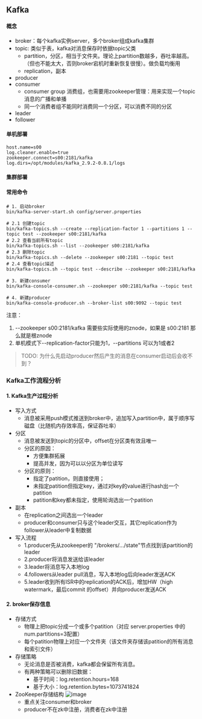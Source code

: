 ## Kafka

#### 概念
- broker：每个kafka实例server，多个broker组成kafka集群
- topic: 类似于表，kafka对消息保存时依据topic父类
    - partition，分区，相当于文件夹。理论上partition数越多，吞吐率越高。（但也不能太大，否则broker宕机时重新恢复很慢）。做负载均衡用
    - replication，副本
- producer
- consumer
    - consumer group 消费组，也需要用zookeeper管理：用来实现一个topic消息的广播和单播
    - 同一个消费者组不能同时消费同一个分区，可以消费不同的分区
- leader
- follower

#### 单机部署
```
host.name=s00
log.cleaner.enable=true
zookeeper.connect=s00:2181/kafka
log.dirs=/opt/modules/kafka_2.9.2-0.8.1/logs
```

#### 集群部署

#### 常用命令
```
# 1. 启动broker
bin/kafka-server-start.sh config/server.properties

# 2.1 创建topic
bin/kafka-topics.sh --create --replication-factor 1 --partitions 1 --topic test --zookeeper s00:2181/kafka
# 2.2 查看当前所有topic
bin/kafka-topics.sh --list --zookeeper s00:2181/kafka
# 2.3 删除topic
bin/kafka-topics.sh --delete --zookeeper s00:2181 --topic test
# 2.4 查看topic描述
bin/kafka-topics.sh --topic test --describe --zookeeper s00:2181/kafka

# 3. 新建consumer
bin/kafka-console-consumer.sh --zookeeper s00:2181/kafka --topic test

# 4. 新建producer 
bin/kafka-console-producer.sh --broker-list s00:9092 --topic test
```
注意：
1. --zookeeper s00:2181/kafka 需要些实际使用的znode，如果是 s00:2181 那么就是根znode
2. 单机模式下--replication-factor只能为1，--partitions 可以为1或者2
> TODO: 为什么先启动producer然后产生的消息在consumer启动后会收不到？

### Kafka工作流程分析
#### 1. Kafka生产过程分析
- 写入方式
    - 消息被采用push模式推送到broker中，追加写入partition中，属于顺序写磁盘（比随机内存效率高，保证吞吐率）
- 分区
    - 消息被发送到topic的分区中，offset在分区类有效且唯一
    - 分区的原因：
        - 方便集群拓展
        - 提高并发，因为可以以分区为单位读写
    - 分区的原则：
        - 指定了patition，则直接使用；
        - 未指定patition但指定key，通过对key的value进行hash出一个patition
        - patition和key都未指定，使用轮询选出一个patition
- 副本
    - 在replication之间选出一个leader
    - producer和consumer只与这个leader交互，其它replication作为follower从leader中复制数据
- 写入流程
    - 1.producer先从zookeeper的 "/brokers/.../state"节点找到该partition的leader
    - 2.producer将消息发送给该leader
    - 3.leader将消息写入本地log
    - 4.followers从leader pull消息，写入本地log后向leader发送ACK
    - 5.leader收到所有ISR中的replication的ACK后，增加HW（high watermark，最后commit 的offset）并向producer发送ACK

#### 2. broker保存信息
- 存储方式
    - 物理上把topic分成一个或多个patition（对应 server.properties 中的num.partitions=3配置）
    - 每个patition物理上对应一个文件夹（该文件夹存储该patition的所有消息和索引文件）
- 存储策略
    - 无论消息是否被消费，kafka都会保留所有消息。
    - 有两种策略可以删除旧数据：
        - 基于时间：log.retention.hours=168
        - 基于大小：log.retention.bytes=1073741824
- ZooKeeper存储结构
    ![image](https://github.com/fancyChuan/bigdata-learn/blob/master/kafka/ZooKeeper%E5%AD%98%E5%82%A8%E7%BB%93%E6%9E%84.jpeg?raw=true)
    - 重点关注consumer和broker
    - producer不在zk中注册，消费者在zk中注册